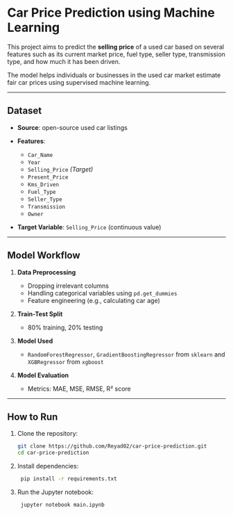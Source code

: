 # Car Price Prediction using Machine Learning

This project aims to predict the **selling price** of a used car based on several features such as its current market price, fuel type, seller type, transmission type, and how much it has been driven.

The model helps individuals or businesses in the used car market estimate fair car prices using supervised machine learning.

---

## Dataset

- **Source**: open-source used car listings
- **Features**:
  - `Car_Name`
  - `Year`
  - `Selling_Price` *(Target)*
  - `Present_Price`
  - `Kms_Driven`
  - `Fuel_Type`
  - `Seller_Type`
  - `Transmission`
  - `Owner`

- **Target Variable**: `Selling_Price` (continuous value)

---

## Model Workflow

1. **Data Preprocessing**
   - Dropping irrelevant columns
   - Handling categorical variables using `pd.get_dummies`
   - Feature engineering (e.g., calculating car age)

2. **Train-Test Split**
   - 80% training, 20% testing

3. **Model Used**
   - `RandomForestRegressor`, `GradientBoostingRegressor` from `sklearn` and `XGBRegressor` from `xgboost`

4. **Model Evaluation**
   - Metrics: MAE, MSE, RMSE, R² score

---

## How to Run

1. Clone the repository:
   ```bash
   git clone https://github.com/Reyad02/car-price-prediction.git
   cd car-price-prediction 
   ```
   
2. Install dependencies:
   ```bash
    pip install -r requirements.txt
   ```

3. Run the Jupyter notebook:
   ```bash
    jupyter notebook main.ipynb
   ```

